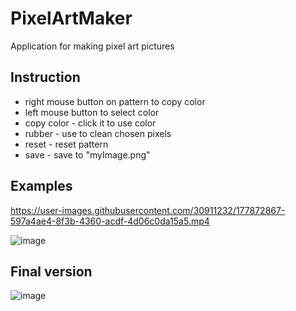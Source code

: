# PixelArtMaker
Application for making pixel art pictures

## Instruction
- right mouse button on pattern to copy color 
- left mouse button to select color
- copy color - click it to use color 
- rubber - use to clean chosen pixels
- reset - reset pattern
- save - save to "myImage.png"

## Examples

https://user-images.githubusercontent.com/30911232/177872867-597a4ae4-8f3b-4360-acdf-4d06c0da15a5.mp4

![image](https://user-images.githubusercontent.com/30911232/178077712-5f73cb49-f965-4f18-b6b9-cb870359535c.png)

## Final version 
![image](https://user-images.githubusercontent.com/30911232/178149170-4abfb086-bea3-4733-b11c-7798f8f65a0b.png)
